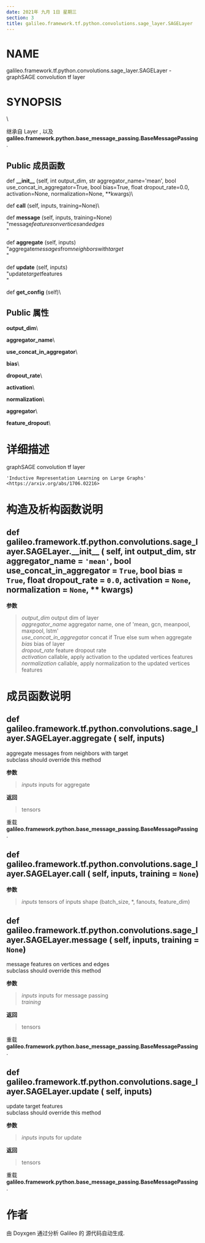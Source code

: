 ```yaml
---
date: 2021年 九月 1日 星期三
section: 3
title: galileo.framework.tf.python.convolutions.sage_layer.SAGELayer
---
```


# NAME

galileo.framework.tf.python.convolutions.sage_layer.SAGELayer -
graphSAGE convolution tf layer

# SYNOPSIS

\

继承自 Layer , 以及
**galileo.framework.python.base_message_passing.BaseMessagePassing** .

## Public 成员函数

def **\_\_init\_\_** (self, int output_dim, str
aggregator_name=\'mean\', bool use_concat_in_aggregator=True, bool
bias=True, float dropout_rate=0.0, activation=None, normalization=None,
\*\*kwargs)\

def **call** (self, inputs, training=None)\

def **message** (self, inputs, training=None)\
\"message*features*on*vertices*and*edges*\
\"

def **aggregate** (self, inputs)\
\"aggregate*messages*from*neighbors*with*target*\
\"

def **update** (self, inputs)\
\"update*target*features\
\"

def **get_config** (self)\

## Public 属性

**output_dim**\

**aggregator_name**\

**use_concat_in_aggregator**\

**bias**\

**dropout_rate**\

**activation**\

**normalization**\

**aggregator**\

**feature_dropout**\

# 详细描述

graphSAGE convolution tf layer

`'Inductive Representation Learning on Large Graphs' <https://arxiv.org/abs/1706.02216>`

# 构造及析构函数说明

## def galileo.framework.tf.python.convolutions.sage_layer.SAGELayer.\_\_init\_\_ ( self, int output_dim, str aggregator_name = `'mean'`, bool use_concat_in_aggregator = `True`, bool bias = `True`, float dropout_rate = `0.0`, activation = `None`, normalization = `None`, \*\* kwargs)

**参数**

> *output_dim* output dim of layer\
> *aggregator_name* aggregator name, one of \'mean, gcn, meanpool,
> maxpool, lstm\'\
> *use_concat_in_aggregator* concat if True else sum when aggregate\
> *bias* bias of layer\
> *dropout_rate* feature dropout rate\
> *activation* callable, apply activation to the updated vertices
> features\
> *normalization* callable, apply normalization to the updated vertices
> features

# 成员函数说明

## def galileo.framework.tf.python.convolutions.sage_layer.SAGELayer.aggregate ( self, inputs)

aggregate messages from neighbors with target\
subclass should override this method

**参数**

> *inputs* inputs for aggregate

**返回**

> tensors

重载
**galileo.framework.python.base_message_passing.BaseMessagePassing** .

## def galileo.framework.tf.python.convolutions.sage_layer.SAGELayer.call ( self, inputs, training = `None`)

**参数**

> *inputs* tensors of inputs shape (batch_size, \*, fanouts,
> feature_dim)

## def galileo.framework.tf.python.convolutions.sage_layer.SAGELayer.message ( self, inputs, training = `None`)

message features on vertices and edges\
subclass should override this method

**参数**

> *inputs* inputs for message passing\
> *training*

**返回**

> tensors

重载
**galileo.framework.python.base_message_passing.BaseMessagePassing** .

## def galileo.framework.tf.python.convolutions.sage_layer.SAGELayer.update ( self, inputs)

update target features\
subclass should override this method

**参数**

> *inputs* inputs for update

**返回**

> tensors

重载
**galileo.framework.python.base_message_passing.BaseMessagePassing** .

# 作者

由 Doyxgen 通过分析 Galileo 的 源代码自动生成.
